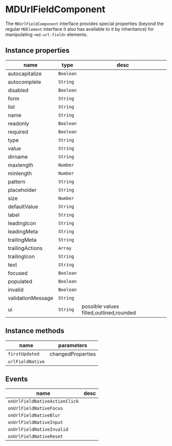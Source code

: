 # MDUrlFieldComponent
The `MDUrlFieldComponent` interface provides special properties (beyond the regular `MDElement` interface it also has available to it by inheritance) for manipulating `<md-url-field>` elements.

## Instance properties

name|type|desc
---|---|---
autocapitalize|`Boolean`|
autocomplete|`String`|
disabled|`Boolean`|
form|`String`|
list|`String`|
name|`String`|
readonly|`Boolean`|
required|`Boolean`|
type|`String`|
value|`String`|
dirname|`String`|
maxlength|`Number`|
minlength|`Number`|
pattern|`String`|
placeholder|`String`|
size|`Number`|
defaultValue|`String`|
label|`String`|
leadingIcon|`String`|
leadingMeta|`String`|
trailingMeta|`String`|
trailingActions|`Array`|
trailingIcon|`String`|
text|`String`|
focused|`Boolean`|
populated|`Boolean`|
invalid|`Boolean`|
validationMessage|`String`|
ui|`String`|possible values filled,outlined,rounded

## Instance methods

name|parameters
---|---
`firstUpdated`|changedProperties
`urlFieldNative`|

## Events

name|desc
---|---
`onUrlFieldNativeActionClick`|
`onUrlFieldNativeFocus`|
`onUrlFieldNativeBlur`|
`onUrlFieldNativeInput`|
`onUrlFieldNativeInvalid`|
`onUrlFieldNativeReset`|

